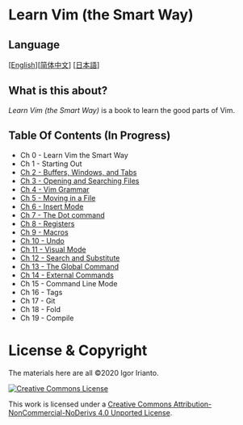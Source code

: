 # Learn Vim (the Smart Way)

## Language
 [[English](./README.md)][[简体中文](README_zh-CN.md)] [[日本語](README_ja-JP.md)]

## What is this about?
*Learn Vim (the Smart Way)* is a book to learn the good parts of Vim.

## Table Of Contents (In Progress)
- Ch 0     - Learn Vim the Smart Way
- Ch 1     - Starting Out
- [Ch 2     - Buffers, Windows, and Tabs](ja-JP/ch02_buffers_windows_tabs.md)
- [Ch 3     - Opening and Searching Files](ja-JP/ch03_opening_and_searching_files.md)
- [Ch 4     - Vim Grammar](ja-JP/ch04_vim_grammar.md)
- [Ch 5     - Moving in a File](ja-JP/ch05_moving_in_file.md)
- [Ch 6     - Insert Mode](ja-JP/ch06_insert_mode.md)
- [Ch 7     - The Dot command](ja-JP/ch07_the_dot_command.md)
- [Ch 8     - Registers](ja-JP/ch08_registers.md)
- [Ch 9     - Macros](ja-JP/ch09_macros.md)
- [Ch 10    - Undo](ja-JP/ch10_undo.md)
- [Ch 11    - Visual Mode](ja-JP/ch11_visual_mode.md)
- [Ch 12    - Search and Substitute](ja-JP/ch12_search_and_substitute.md)
- [Ch 13    - The Global Command](ja-JP/ch13_the_global_command.md)
- [Ch 14    - External Commands](ja-JP/ch14_external_commands.md)
- Ch 15    - Command Line Mode
- Ch 16    - Tags
- Ch 17    - Git
- Ch 18    - Fold
- Ch 19    - Compile

# License & Copyright
The materials here are all ©2020 Igor Irianto.

<a rel="license" href="http://creativecommons.org/licenses/by-nc-nd/4.0/"><img alt="Creative Commons License" style="border-width:0" src="https://i.creativecommons.org/l/by-nc-nd/4.0/88x31.png" /></a><br />

This work is licensed under a <a rel="license" href="http://creativecommons.org/licenses/by-nc-nd/4.0/">Creative Commons Attribution-NonCommercial-NoDerivs 4.0 Unported License</a>.


